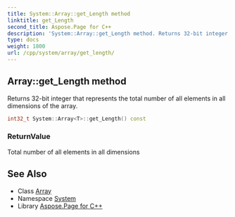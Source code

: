 ```yaml
---
title: System::Array::get_Length method
linktitle: get_Length
second_title: Aspose.Page for C++
description: 'System::Array::get_Length method. Returns 32-bit integer that represents the total number of all elements in all dimensions of the array in C++.'
type: docs
weight: 1800
url: /cpp/system/array/get_length/
---
```

## Array::get_Length method


Returns 32-bit integer that represents the total number of all elements in all dimensions of the array.

```cpp
int32_t System::Array<T>::get_Length() const
```


### ReturnValue

Total number of all elements in all dimensions

## See Also

* Class [Array](../)
* Namespace [System](../../)
* Library [Aspose.Page for C++](../../../)
